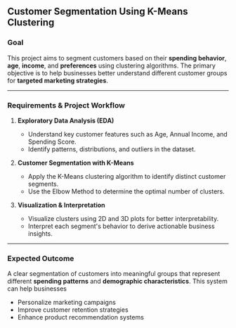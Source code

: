 
## Customer Segmentation Using K-Means Clustering

### Goal

This project aims to segment customers based on their **spending behavior**, **age**, **income**, and **preferences** using clustering algorithms. The primary objective is to help businesses better understand different customer groups for **targeted marketing strategies**.

---

### Requirements & Project Workflow

1. **Exploratory Data Analysis (EDA)**

   * Understand key customer features such as Age, Annual Income, and Spending Score.
   * Identify patterns, distributions, and outliers in the dataset.

2. **Customer Segmentation with K-Means**

   * Apply the K-Means clustering algorithm to identify distinct customer segments.
   * Use the Elbow Method to determine the optimal number of clusters.

3. **Visualization & Interpretation**

   * Visualize clusters using 2D and 3D plots for better interpretability.
   * Interpret each segment's behavior to derive actionable business insights.

---

### Expected Outcome

A clear segmentation of customers into meaningful groups that represent different **spending patterns** and **demographic characteristics**. This system can help businesses


* Personalize marketing campaigns
* Improve customer retention strategies
* Enhance product recommendation systems



